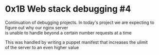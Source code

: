 # 0x1B Web stack debugging #4
Continuation of debugging projects.
In today's project we are expecting to figure out why our nginx server  
is unable to handle beyond a certain number requests at a time  

This was handled by writing a puppet manifest that increases the ulimit  
of the server to an even higher value
